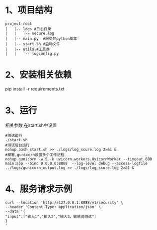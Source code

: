 
# 1、项目结构
```plaintext
project-root
|   |-- logs #日志目录
|   |   `-- secure.log
|   |-- main.py  #服务的python脚本
|   |-- start.sh #启动文件
|   |-- utils #工具类
|   |   `-- logconfig.py
```
# 2、安装相关依赖
pip install -r requirements.txt

# 3、运行
相关参数,在start.sh中设置
```
#测试运行
./start.sh
#测试后台运行
nohup bash start.sh >> ./logs/log_scure.log 2>&1 &
#部署,gunicorn设置多个工作进程
nohup gunicorn -w 5 -k uvicorn.workers.UvicornWorker --timeout 600 main:app --bind 0.0.0.0:8888  --log-level debug --access-logfile ../logs/gunicorn_output.log >> ./logs/log_scure.log 2>&1 &

```
# 4、服务请求示例
```
curl --location 'http://127.0.0.1:8888/v1/security' \
--header 'Content-Type: application/json' \
--data '{
"input":["输入1","输入2","输入3，敏感词测试"]
}
'
```


